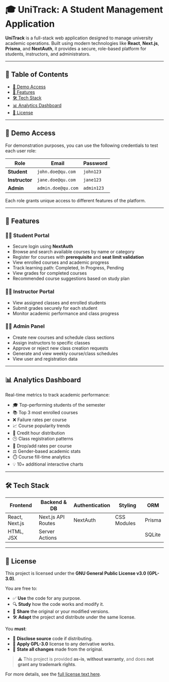 # 🎓 UniTrack: A Student Management Application

**UniTrack** is a full-stack web application designed to manage university academic operations. Built using modern technologies like **React**, **Next.js**, **Prisma**, and **NextAuth**, it provides a secure, role-based platform for students, instructors, and administrators.

---

## 📌 Table of Contents

- [🔑 Demo Access](#-demo-access)
- [🚀 Features](#-features)
- [🛠️ Tech Stack](#-tech-stack)
- [📊 Analytics Dashboard](#-analytics-dashboard)
- [📄 License](#-license)

---

## 🔑 Demo Access

For demonstration purposes, you can use the following credentials to test each user role:

| Role         | Email                   | Password   |
|--------------|--------------------------|------------|
| **Student**   | `john.doe@qu.com`        | `john123`  |
| **Instructor**| `jane.doe@qu.com`        | `jane123`  |
| **Admin**     | `admin.doe@qu.com`       | `admin123` |

Each role grants unique access to different features of the platform.

---

## 🚀 Features

### 👩‍🎓 Student Portal
- Secure login using **NextAuth**
- Browse and search available courses by name or category
- Register for courses with **prerequisite** and **seat limit validation**
- View enrolled courses and academic progress
- Track learning path: Completed, In Progress, Pending
- View grades for completed courses
- Recommended course suggestions based on study plan

### 👨‍🏫 Instructor Portal
- View assigned classes and enrolled students
- Submit grades securely for each student
- Monitor academic performance and class progress

### 🧑‍💼 Admin Panel
- Create new courses and schedule class sections
- Assign instructors to specific classes
- Approve or reject new class creation requests
- Generate and view weekly course/class schedules
- View user and registration data

---

## 📊 Analytics Dashboard

Real-time metrics to track academic performance:

- 🎓 Top-performing students of the semester
- 📚 Top 3 most enrolled courses
- ❌ Failure rates per course
- 📈 Course popularity trends
- 🧮 Credit hour distribution
- 🕒 Class registration patterns
- 🔄 Drop/add rates per course
- ⚖️ Gender-based academic stats
- ⏱️ Course fill-time analytics
- 💡 10+ additional interactive charts

---

## 🛠️ Tech Stack

| Frontend        | Backend & DB         | Authentication | Styling       | ORM      |
|----------------|----------------------|----------------|---------------|----------|
| React, Next.js | Next.js API Routes   | NextAuth       | CSS Modules   | Prisma   |
| HTML, JSX      | Server Actions       |                |               | SQLite   |

---

## 📄 License

This project is licensed under the **GNU General Public License v3.0 (GPL-3.0)**.

You are free to:

- ✅ **Use** the code for any purpose.
- 🔍 **Study** how the code works and modify it.
- 🔗 **Share** the original or your modified versions.
- 🛠️ **Adapt** the project and distribute under the same license.

You **must**:

- 🧾 **Disclose source** code if distributing.
- 🪪 **Apply GPL-3.0** license to any derivative works.
- 📝 **State all changes** made from the original.

> ⚠️ This project is provided **as-is**, **without warranty**, and does **not grant any trademark rights**.

For more details, see the [full license text here](https://www.gnu.org/licenses/gpl-3.0.en.html).


